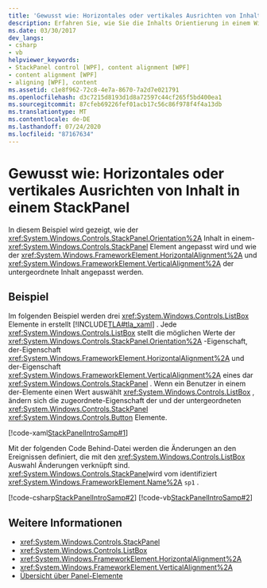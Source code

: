 ```yaml
---
title: 'Gewusst wie: Horizontales oder vertikales Ausrichten von Inhalt in einem StackPanel'
description: Erfahren Sie, wie Sie die Inhalts Orientierung in einem Windows Presentation Foundation StackPanel und HorizontalAlignment und VerticalAlignment von untergeordnetem Inhalt anpassen.
ms.date: 03/30/2017
dev_langs:
- csharp
- vb
helpviewer_keywords:
- StackPanel control [WPF], content alignment [WPF]
- content alignment [WPF]
- aligning [WPF], content
ms.assetid: c1e8f962-72c8-4e7a-8670-7a2d7e021791
ms.openlocfilehash: d3c7215d8193d1d8a72597c44cf265f5bd400ea1
ms.sourcegitcommit: 87cfeb69226fef01acb17c56c86f978f4f4a13db
ms.translationtype: MT
ms.contentlocale: de-DE
ms.lasthandoff: 07/24/2020
ms.locfileid: "87167634"
---
```

# <a name="how-to-horizontally-or-vertically-align-content-in-a-stackpanel"></a>Gewusst wie: Horizontales oder vertikales Ausrichten von Inhalt in einem StackPanel
In diesem Beispiel wird gezeigt, wie der <xref:System.Windows.Controls.StackPanel.Orientation%2A> Inhalt in einem- <xref:System.Windows.Controls.StackPanel> Element angepasst wird und wie der <xref:System.Windows.FrameworkElement.HorizontalAlignment%2A> und <xref:System.Windows.FrameworkElement.VerticalAlignment%2A> der untergeordnete Inhalt angepasst werden.  
  
## <a name="example"></a>Beispiel  
 Im folgenden Beispiel werden drei <xref:System.Windows.Controls.ListBox> Elemente in erstellt [!INCLUDE[TLA#tla_xaml](../../../../includes/tlasharptla-xaml-md.md)] . Jede <xref:System.Windows.Controls.ListBox> stellt die möglichen Werte der <xref:System.Windows.Controls.StackPanel.Orientation%2A> -Eigenschaft, der-Eigenschaft <xref:System.Windows.FrameworkElement.HorizontalAlignment%2A> und der-Eigenschaft <xref:System.Windows.FrameworkElement.VerticalAlignment%2A> eines dar <xref:System.Windows.Controls.StackPanel> . Wenn ein Benutzer in einem der-Elemente einen Wert auswählt <xref:System.Windows.Controls.ListBox> , ändern sich die zugeordnete-Eigenschaft der und der untergeordneten <xref:System.Windows.Controls.StackPanel> <xref:System.Windows.Controls.Button> Elemente.  
  
 [!code-xaml[StackPanelIntroSamp#1](~/samples/snippets/csharp/VS_Snippets_Wpf/StackPanelIntroSamp/CSharp/Window1.xaml#1)]  
  
 Mit der folgenden Code Behind-Datei werden die Änderungen an den Ereignissen definiert, die mit den <xref:System.Windows.Controls.ListBox> Auswahl Änderungen verknüpft sind. <xref:System.Windows.Controls.StackPanel>wird vom identifiziert <xref:System.Windows.FrameworkElement.Name%2A> `sp1` .  
  
 [!code-csharp[StackPanelIntroSamp#2](~/samples/snippets/csharp/VS_Snippets_Wpf/StackPanelIntroSamp/CSharp/Window1.xaml.cs#2)]
 [!code-vb[StackPanelIntroSamp#2](~/samples/snippets/visualbasic/VS_Snippets_Wpf/StackPanelIntroSamp/VisualBasic/Window1.xaml.vb#2)]  
  
## <a name="see-also"></a>Weitere Informationen

- <xref:System.Windows.Controls.StackPanel>
- <xref:System.Windows.Controls.ListBox>
- <xref:System.Windows.FrameworkElement.HorizontalAlignment%2A>
- <xref:System.Windows.FrameworkElement.VerticalAlignment%2A>
- [Übersicht über Panel-Elemente](panels-overview.md)
